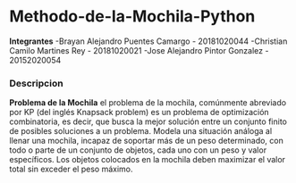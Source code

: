 # Methodo-de-la-Mochila-Python

**Integrantes**
-Brayan Alejandro Puentes Camargo - 20181020044
-Christian Camilo Martines Rey    - 20181020021
-Jose Alejandro Pintor Gonzalez   - 20152020054

### Descripcion

**Problema de la Mochila**
el problema de la mochila, comúnmente abreviado por KP (del inglés Knapsack problem) es un problema de optimización combinatoria, es decir, que busca la mejor solución entre un conjunto finito de posibles soluciones a un problema. Modela una situación análoga al llenar una mochila, incapaz de soportar más de un peso determinado, con todo o parte de un conjunto de objetos, cada uno con un peso y valor específicos. Los objetos colocados en la mochila deben maximizar el valor total sin exceder el peso máximo. 